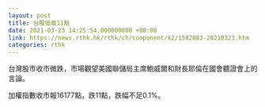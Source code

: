 ```yaml
---
layout: post
title: 台股低收11點
date: 2021-03-23 14:25:54.000000000 +08:00
link: https://news.rthk.hk/rthk/ch/component/k2/1582083-20210323.htm
categories: rthk
---
```


台灣股市收市微跌，市場觀望美國聯儲局主席鮑威爾和財長耶倫在國會聽證會上的言論。

加權指數收市報16177點，跌11點，跌幅不足0.1%。
